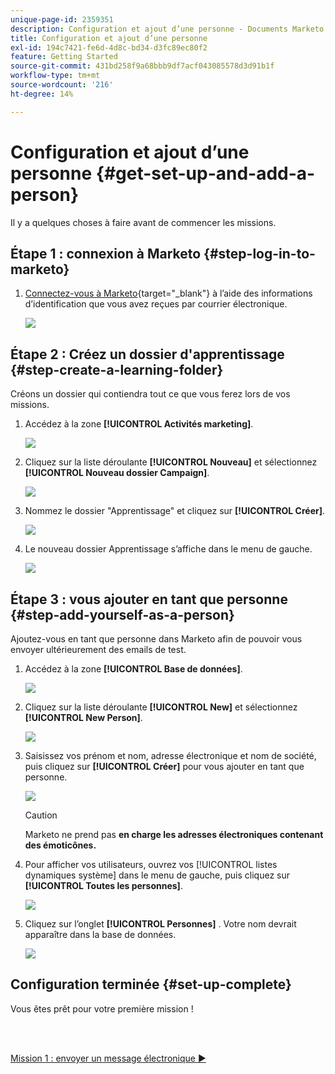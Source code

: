 ```yaml
---
unique-page-id: 2359351
description: Configuration et ajout d’une personne - Documents Marketo - Documentation du produit
title: Configuration et ajout d’une personne
exl-id: 194c7421-fe6d-4d8c-bd34-d3fc89ec80f2
feature: Getting Started
source-git-commit: 431bd258f9a68bbb9df7acf043085578d3d91b1f
workflow-type: tm+mt
source-wordcount: '216'
ht-degree: 14%

---
```


# Configuration et ajout d’une personne {#get-set-up-and-add-a-person}

Il y a quelques choses à faire avant de commencer les missions.

## Étape 1 : connexion à Marketo {#step-log-in-to-marketo}

1. [Connectez-vous à Marketo](https://app.marketo.com){target="_blank"} à l’aide des informations d’identification que vous avez reçues par courrier électronique.

   ![](assets/get-set-up-and-add-a-person-1.png)

## Étape 2 : Créez un dossier d&#39;apprentissage {#step-create-a-learning-folder}

Créons un dossier qui contiendra tout ce que vous ferez lors de vos missions.

1. Accédez à la zone **[!UICONTROL Activités marketing]**.

   ![](assets/get-set-up-and-add-a-person-2.png)

1. Cliquez sur la liste déroulante **[!UICONTROL Nouveau]** et sélectionnez **[!UICONTROL Nouveau dossier Campaign]**.

   ![](assets/get-set-up-and-add-a-person-3.png)

1. Nommez le dossier &quot;Apprentissage&quot; et cliquez sur **[!UICONTROL Créer]**.

   ![](assets/get-set-up-and-add-a-person-4.png)

1. Le nouveau dossier Apprentissage s’affiche dans le menu de gauche.

   ![](assets/get-set-up-and-add-a-person-5.png)

## Étape 3 : vous ajouter en tant que personne {#step-add-yourself-as-a-person}

Ajoutez-vous en tant que personne dans Marketo afin de pouvoir vous envoyer ultérieurement des emails de test.

1. Accédez à la zone **[!UICONTROL Base de données]**.

   ![](assets/get-set-up-and-add-a-person-6.png)

1. Cliquez sur la liste déroulante **[!UICONTROL New]** et sélectionnez **[!UICONTROL New Person]**.

   ![](assets/get-set-up-and-add-a-person-7.png)

1. Saisissez vos prénom et nom, adresse électronique et nom de société, puis cliquez sur **[!UICONTROL Créer]** pour vous ajouter en tant que personne.

   ![](assets/get-set-up-and-add-a-person-8.png)

   >[!CAUTION]
   >
   >Marketo ne prend pas **en charge les adresses électroniques contenant des émoticônes.**

1. Pour afficher vos utilisateurs, ouvrez vos [!UICONTROL listes dynamiques système] dans le menu de gauche, puis cliquez sur **[!UICONTROL Toutes les personnes]**.

   ![](assets/get-set-up-and-add-a-person-9.png)

1. Cliquez sur l’onglet **[!UICONTROL Personnes]** . Votre nom devrait apparaître dans la base de données.

   ![](assets/get-set-up-and-add-a-person-10.png)

## Configuration terminée {#set-up-complete}

Vous êtes prêt pour votre première mission !

<br> 

[Mission 1 : envoyer un message électronique ►](/help/marketo/getting-started/quick-wins/send-an-email.md)
